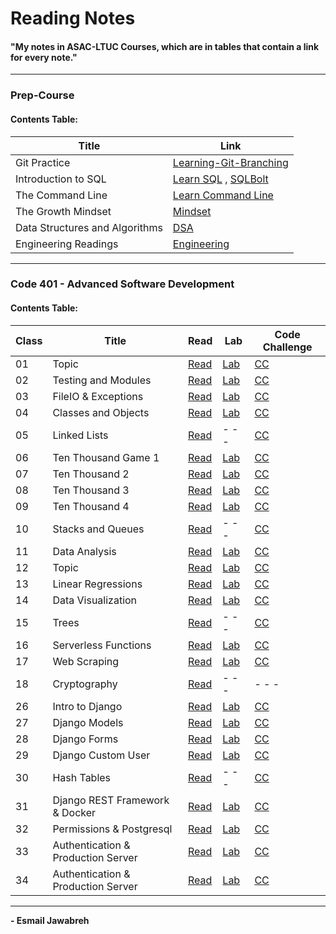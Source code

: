 # Reading Notes
#### "My notes in ASAC-LTUC Courses, which are in tables that contain a link for every note."

---

### Prep-Course
#### Contents Table:

| Title                          | Link                                                                                                    |
| ---                            | ---                                                                                                     |
| Git Practice                   | [Learning-Git-Branching](https://github.com/Esmail-Jawabreh/Learning-Git-Branching#42-juggling-commits) |
| Introduction to SQL            | [Learn SQL](./PrepCourse/Sql.MD) , [SQLBolt](https://github.com/Esmail-Jawabreh/SQL-Bolt)               |
| The Command Line               | [Learn Command Line](./PrepCourse/Terminal.MD)                                                          |
| The Growth Mindset             | [Mindset](./PrepCourse/Mindset.md)                                                                      |
| Data Structures and Algorithms | [DSA](./PrepCourse/DSA.MD)                                                                              |
| Engineering Readings           | [Engineering](./PrepCourse/Engineering.MD)                                                              |

---

### Code 401 - Advanced Software Development
#### Contents Table:

|   Class  | Title                              |     Read                               | Lab                                                                    | Code Challenge                                                                                            | 
|    ---   |  ---                               | ------------------                     | ---                                                                    |    ---                                                                                                    |
|    01    | Topic                              | [Read](./ReadClasses/Read-Class-01.md) | [Lab](https://github.com/Esmail-Jawabreh/snakes-cafe)                  | [CC](https://github.com/Esmail-Jawabreh/data-structures-and-algorithms/tree/main/CC/reverseArray)         |
|    02    | Testing and Modules                | [Read](./ReadClasses/Read-Class-02.md) | [Lab](https://github.com/Esmail-Jawabreh/math-series)                  | [CC](https://github.com/Esmail-Jawabreh/data-structures-and-algorithms/tree/main/CC/arrayInsertShift)     |
|    03    | FileIO & Exceptions                | [Read](./ReadClasses/Read-Class-03.md) | [Lab](https://github.com/Esmail-Jawabreh/madlib-cli)                   | [CC](https://github.com/Esmail-Jawabreh/data-structures-and-algorithms/tree/main/CC/arrayBinarySearch)    |
|    04    | Classes and Objects                | [Read](./ReadClasses/Read-Class-04.md) | [Lab](https://github.com/Esmail-Jawabreh/pythonic-garage-band)         | [CC](https://github.com/Esmail-Jawabreh/data-structures-and-algorithms/tree/main/CC/Mock_Interviews/CC04) |
|    05    | Linked Lists                       | [Read](./ReadClasses/Read-Class-05.md) | - - -                                                                  | [CC](https://github.com/Esmail-Jawabreh/data-structures-and-algorithms/tree/main/CC/linkedLists)          |
|    06    | Ten Thousand Game 1                | [Read](./ReadClasses/Read-Class-06.md) | [Lab](https://github.com/Esmail-Jawabreh/ten-thousand)                 | [CC](https://github.com/Esmail-Jawabreh/data-structures-and-algorithms/tree/main/CC/linkedLists)          |
|    07    | Ten Thousand 2                     | [Read](./ReadClasses/Read-Class-07.md) | [Lab](https://github.com/Esmail-Jawabreh/ten-thousand)                 | [CC](https://github.com/Esmail-Jawabreh/data-structures-and-algorithms/tree/main/CC/linkedLists)          |
|    08    | Ten Thousand 3                     | [Read](./ReadClasses/Read-Class-08.md) | [Lab](https://github.com/Esmail-Jawabreh/ten-thousand)                 | [CC](https://github.com/Esmail-Jawabreh/data-structures-and-algorithms/tree/main/CC/linkedLists)          |
|    09    | Ten Thousand 4                     | [Read](./ReadClasses/Read-Class-09.md) | [Lab](https://github.com/Esmail-Jawabreh/ten-thousand)                 | [CC](https://github.com/Esmail-Jawabreh/data-structures-and-algorithms/tree/main/CC/Mock_Interviews/CC09) |
|    10    | Stacks and Queues                  | [Read](./ReadClasses/Read-Class-10.md) | - - -                                                                  | [CC](https://github.com/Esmail-Jawabreh/data-structures-and-algorithms/tree/main/CC/stack_and_queue)      |
|    11    | Data Analysis                      | [Read](./ReadClasses/Read-Class-11.md) | [Lab](https://github.com/Esmail-Jawabreh/1980-ChessBoard)              | [CC](https://github.com/Esmail-Jawabreh/data-structures-and-algorithms/tree/main/CC/stack_and_queue)      |
|    12    | Topic                              | [Read](./ReadClasses/Read-Class-12.md) | [Lab](https://www.kaggle.com/code/esmailjawabreh/vg-stats)             | [CC](https://github.com/Esmail-Jawabreh/data-structures-and-algorithms/tree/main/CC/stack_and_queue)      |
|    13    | Linear Regressions                 | [Read](./ReadClasses/Read-Class-13.md) | [Lab](https://www.kaggle.com/code/esmailjawabreh/linear-regression)    | [CC](https://github.com/Esmail-Jawabreh/data-structures-and-algorithms/tree/main/CC/stack_and_queue)      |
|    14    | Data Visualization                 | [Read](./ReadClasses/Read-Class-14.md) | [Lab](https://www.kaggle.com/esmailjawabreh/visual-sales)              | [CC](https://github.com/Esmail-Jawabreh/data-structures-and-algorithms/tree/main/CC/Mock_Interviews/CC14) |
|    15    | Trees                              | [Read](./ReadClasses/Read-Class-15.md) | - - -                                                                  | [CC](https://github.com/Esmail-Jawabreh/data-structures-and-algorithms/tree/main/CC/trees)                | 
|    16    | Serverless Functions               | [Read](./ReadClasses/Read-Class-16.md) | [Lab](https://github.com/Esmail-Jawabreh/capital-finder)               | [CC](https://github.com/Esmail-Jawabreh/data-structures-and-algorithms/tree/main/CC/trees)                |
|    17    | Web Scraping                       | [Read](./ReadClasses/Read-Class-17.md) | [Lab](https://github.com/Esmail-Jawabreh/capital-finder)               | [CC](https://github.com/Esmail-Jawabreh/data-structures-and-algorithms/tree/main/CC/trees)                |
|    18    | Cryptography                       | [Read](./ReadClasses/Read-Class-18.md) | - - -                                                                  | - - -                                                                                                     |
|    26    | Intro to Django                    | [Read](./ReadClasses/Read-Class-26.md) | [Lab](https://github.com/Esmail-Jawabreh/django-snacks)                | [CC](https://github.com/Esmail-Jawabreh/django-snacks)                                                    |
|    27    | Django Models                      | [Read](./ReadClasses/Read-Class-27.md) | [Lab](https://github.com/Esmail-Jawabreh/django-models)                | [CC](https://github.com/Esmail-Jawabreh/data-structures-and-algorithms/tree/main/CC/sorting/Merge)        |
|    28    | Django Forms                       | [Read](./ReadClasses/Read-Class-28.md) | [Lab](https://github.com/Esmail-Jawabreh/snacks_crud)                  | [CC](https://github.com/Esmail-Jawabreh/data-structures-and-algorithms/tree/main/CC/sorting/Comparisons)  |
|    29    | Django Custom User                 | [Read](./ReadClasses/Read-Class-29.md) | [Lab](https://github.com/Esmail-Jawabreh/Cars-DjangoCRUD)              | [CC](https://github.com/Esmail-Jawabreh/data-structures-and-algorithms/tree/main/CC/Mock_Interviews/CC29) |
|    30    | Hash Tables                        | [Read](./ReadClasses/Read-Class-30.md) | - - -                                                                  | [CC](https://github.com/Esmail-Jawabreh/data-structures-and-algorithms/tree/main/CC/hashTables)           |
|    31    | Django REST Framework & Docker     | [Read](./ReadClasses/Read-Class-31.md) | [Lab](https://github.com/Esmail-Jawabreh/Cars_Docker)                  | [CC](https://github.com/Esmail-Jawabreh/data-structures-and-algorithms/tree/main/CC/hashTables)           |
|    32    | Permissions & Postgresql           | [Read](./ReadClasses/Read-Class-32.md) | [Lab](https://github.com/Esmail-Jawabreh/drf-api-permissions-postgres) | [CC](https://github.com/Esmail-Jawabreh/data-structures-and-algorithms/tree/main/CC/trees)                |
|    33    | Authentication & Production Server | [Read](./ReadClasses/Read-Class-33.md) | [Lab](https://github.com/Esmail-Jawabreh/drf-auth)                     | [CC](https://github.com/Esmail-Jawabreh/data-structures-and-algorithms/tree/main/CC/hashTables)           |
|    34    | Authentication & Production Server | [Read](./ReadClasses/Read-Class-34.md) | [Lab]()           | [CC]() |

--- 

**- Esmail Jawabreh**